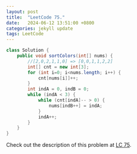 ```yaml
---
layout: post
title:  "LeetCode 75."
date:   2024-06-12 13:51:00 +0800
categories: jekyll update
tags: LeetCode
---
```


```java
class Solution {
    public void sortColors(int[] nums) {
        //[2,0,2,1,1,0] => [0,0,1,1,2,2]
        int[] cnt = new int[3];
        for (int i=0; i<nums.length; i++) {
            cnt[nums[i]]++;
        }
        int indA = 0, indB = 0;
        while (indA < 3) {
            while (cnt[indA]-- > 0) {
                nums[indB++] = indA;
            }
            indA++;
        }
    }
}
```

Check out the description of this problem at [LC 75][LC-75].

[LC-75]: https://leetcode.com/problemset/?search=75&page=1
